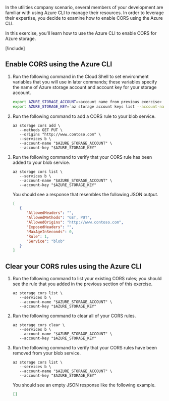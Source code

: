 In the utilities company scenario, several members of your development are familiar with using Azure CLI to manage their resources. In order to leverage their expertise, you decide to examine how to enable CORS using the Azure CLI.

In this exercise, you'll learn how to use the Azure CLI to enable CORS for Azure storage.

[!include[](../../../includes/azure-sandbox-activate.md)]

## Enable CORS using the Azure CLI

1. Run the following command in the Cloud Shell to set environment variables that you will use in later commands; these variables specify the name of Azure storage account and account key for your storage account.

   ```bash
   export AZURE_STORAGE_ACCOUNT=<account name from previous exercise>
   export AZURE_STORAGE_KEY=`az storage account keys list --account-name $AZURE_STORAGE_ACCOUNT --query [0].value | tr -d \"`
   ```

1. Run the following command to add a CORS rule to your blob service.

   ```azurecli
   az storage cors add \
      --methods GET PUT \
      --origins "http://www.contoso.com" \
      --services b \
      --account-name "$AZURE_STORAGE_ACCOUNT" \
      --account-key "$AZURE_STORAGE_KEY"
   ```

1. Run the following command to verify that your CORS rule has been added to your blob service.

   ```azurecli
   az storage cors list \
      --services b \
      --account-name "$AZURE_STORAGE_ACCOUNT" \
      --account-key "$AZURE_STORAGE_KEY"
   ```
   You should see a response that resembles the following JSON output.
   ```json
   [
      {
         "AllowedHeaders": "",
         "AllowedMethods": "GET, PUT",
         "AllowedOrigins": "http://www.contoso.com",
         "ExposedHeaders": "",
         "MaxAgeInSeconds": 0,
         "Rule": 1,
         "Service": "blob"
      }
   ]
   ```

## Clear your CORS rules using the Azure CLI 

1. Run the following command to list your existing CORS rules; you should see the rule that you added in the previous section of this exercise.

   ```azurecli
   az storage cors list \
      --services b \
      --account-name "$AZURE_STORAGE_ACCOUNT" \
      --account-key "$AZURE_STORAGE_KEY"
   ```

1. Run the following command to clear all of your CORS rules.

   ```azurecli
   az storage cors clear \
      --services b \
      --account-name "$AZURE_STORAGE_ACCOUNT" \
      --account-key "$AZURE_STORAGE_KEY"
   ```

1. Run the following command to verify that your CORS rules have been removed from your blob service.

   ```azurecli
   az storage cors list \
      --services b \
      --account-name "$AZURE_STORAGE_ACCOUNT" \
      --account-key "$AZURE_STORAGE_KEY"
   ```
   You should see an empty JSON response like the following example.
   ```json
   []
   ```